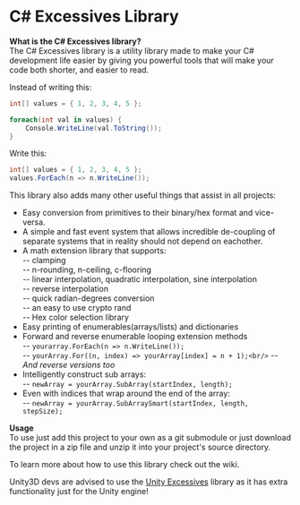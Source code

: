 # C# Excessives Library<br/>

**What is the C# Excessives library?**<br/>
The C# Excessives library is a utility library made to make your C# development life easier by giving you powerful tools that will make your code both shorter, and easier to read.<br/>

Instead of writing this:
```csharp
int[] values = { 1, 2, 3, 4, 5 };

foreach(int val in values) {
	Console.WriteLine(val.ToString());
}
```

Write this:<br/>
```csharp
int[] values = { 1, 2, 3, 4, 5 };
values.ForEach(n => n.WriteLine());
```

This library also adds many other useful things that assist in all projects:<br/>
 - Easy conversion from primitives to their binary/hex format and vice-versa.<br/>
 - A simple and fast event system that allows incredible de-coupling of separate systems that in reality should not depend on eachother.<br/>
 - A math extension library that supports:<br/>
    -- clamping<br/>
    -- n-rounding, n-ceiling, c-flooring<br/>
    -- linear interpolation, quadratic interpolation, sine interpolation<br/>
    -- reverse interpolation<br/>
    -- quick radian-degrees conversion<br/>
    -- an easy to use crypto rand<br/>
    -- Hex color selection library<br/>
 - Easy printing of enumerables(arrays/lists) and dictionaries<br/>
 - Forward and reverse enumerable looping extension methods<br/>
    -- `yourarray.ForEach(n => n.WriteLine());`<br/>
    -- `yourArray.For((n, index) => yourArray[index] = n + 1);<br/>`
    -- *And reverse versions too*<br/>
 - Intelligently construct sub arrays:<br/>
    -- `newArray = yourArray.SubArray(startIndex, length);`<br/>
 - Even with indices that wrap around the end of the array:<br/>
    -- `newArray = yourArray.SubArraySmart(startIndex, length, stepSize);`<br/>

**Usage**<br/>
To use just add this project to your own as a git submodule or just download the project in a zip file and unzip it into your project's source directory.<br/>

To learn more about how to use this library check out the wiki.

Unity3D devs are advised to use the [Unity Excessives](https://github.com/SirHall/UnityExcessives) library as it has extra functionality just for the Unity engine!
